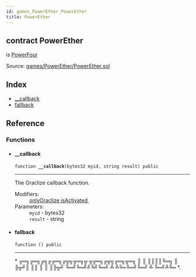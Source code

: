```yaml
---
id: games_PowerEther_PowerEther
title: PowerEther
---
```


<div class="contract-doc"><div class="contract"><h2 class="contract-header"><span class="contract-kind">contract</span> PowerEther</h2><p class="base-contracts"><span>is</span> <a href="games_PowerEther_PowerEther_PowerFour.html">PowerFour</a></p><div class="source">Source: <a href="https://github.com/FriendlyUser/solidity-smart-contracts//blob/v0.2.0/contracts/games/PowerEther/PowerEther.sol" target="_blank">games/PowerEther/PowerEther.sol</a></div></div><div class="index"><h2>Index</h2><ul><li><a href="games_PowerEther_PowerEther.html#__callback">__callback</a></li><li><a href="games_PowerEther_PowerEther.html#">fallback</a></li></ul></div><div class="reference"><h2>Reference</h2><div class="functions"><h3>Functions</h3><ul><li><div class="item function"><span id="__callback" class="anchor-marker"></span><h4 class="name">__callback</h4><div class="body"><code class="signature">function <strong>__callback</strong><span>(bytes32 myid, string result) </span><span>public </span></code><hr/><div class="description"><p>The Oraclize callback function.</p></div><dl><dt><span class="label-modifiers">Modifiers:</span></dt><dd><a href="games_PowerEther_PowerEther_PowerOne.html#onlyOraclize">onlyOraclize </a><a href="games_PowerEther_PowerEther_PowerEtherBase.html#isActivated">isActivated </a></dd><dt><span class="label-parameters">Parameters:</span></dt><dd><div><code>myid</code> - bytes32</div><div><code>result</code> - string</div></dd></dl></div></div></li><li><div class="item function"><span id="fallback" class="anchor-marker"></span><h4 class="name">fallback</h4><div class="body"><code class="signature">function <strong></strong><span>() </span><span>public </span></code><hr/><div class="description"><p> * ╔═╗╔═╗╔╗╔╔═╗╔╦╗╦═╗╦ ╦╔═╗╔╦╗╔═╗╦═╗ ║  ║ ║║║║╚═╗ ║ ╠╦╝║ ║║   ║ ║ ║╠╦╝ ╚═╝╚═╝╝╚╝╚═╝ ╩ ╩╚═╚═╝╚═╝ ╩ ╚═╝╩╚═ *.</p></div></div></div></li></ul></div></div></div>
